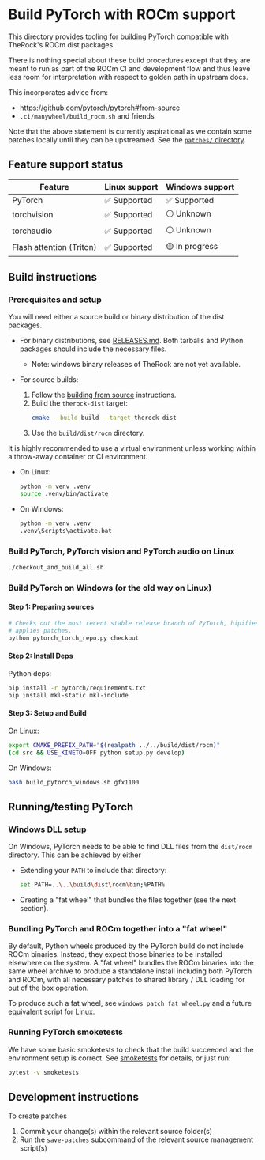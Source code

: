 # Build PyTorch with ROCm support

This directory provides tooling for building PyTorch compatible with TheRock's
ROCm dist packages.

There is nothing special about these build procedures except that they are meant
to run as part of the ROCm CI and development flow and thus leave less room for
interpretation with respect to golden path in upstream docs.

This incorporates advice from:

- https://github.com/pytorch/pytorch#from-source
- `.ci/manywheel/build_rocm.sh` and friends

Note that the above statement is currently aspirational as we contain some
patches locally until they can be upstreamed. See the
[`patches/` directory](./patches/).

## Feature support status

| Feature                  | Linux support | Windows support |
| ------------------------ | ------------- | --------------- |
| PyTorch                  | ✅ Supported  | ✅ Supported    |
| torchvision              | ✅ Supported  | ⚪ Unknown      |
| torchaudio               | ✅ Supported  | ⚪ Unknown      |
| Flash attention (Triton) | ✅ Supported  | 🟡 In progress  |

## Build instructions

### Prerequisites and setup

You will need either a source build or binary distribution of the dist packages.

- For binary distributions, see [RELEASES.md](../../RELEASES.md). Both tarballs
  and Python packages should include the necessary files.

  - Note: windows binary releases of TheRock are not yet available.

- For source builds:

  1. Follow the [building from source](../../README.md#building-from-source)
     instructions.
  1. Build the `therock-dist` target:
     ```bash
     cmake --build build --target therock-dist
     ```
  1. Use the `build/dist/rocm` directory.

It is highly recommended to use a virtual environment unless working within a
throw-away container or CI environment.

- On Linux:

  ```bash
  python -m venv .venv
  source .venv/bin/activate
  ```

- On Windows:

  ```bash
  python -m venv .venv
  .venv\Scripts\activate.bat
  ```

### Build PyTorch, PyTorch vision and PyTorch audio on Linux

```bash
./checkout_and_build_all.sh
```

### Build PyTorch on Windows (or the old way on Linux)

#### Step 1: Preparing sources

```bash
# Checks out the most recent stable release branch of PyTorch, hipifies and
# applies patches.
python pytorch_torch_repo.py checkout
```

#### Step 2: Install Deps

Python deps:

```bash
pip install -r pytorch/requirements.txt
pip install mkl-static mkl-include
```

#### Step 3: Setup and Build

On Linux:

```bash
export CMAKE_PREFIX_PATH="$(realpath ../../build/dist/rocm)"
(cd src && USE_KINETO=OFF python setup.py develop)
```

On Windows:

```bash
bash build_pytorch_windows.sh gfx1100
```

## Running/testing PyTorch

### Windows DLL setup

On Windows, PyTorch needs to be able to find DLL files from the `dist/rocm`
directory. This can be achieved by either

- Extending your `PATH` to include that directory:

  ```bash
  set PATH=..\..\build\dist\rocm\bin;%PATH%
  ```

- Creating a "fat wheel" that bundles the files together (see the next section).

### Bundling PyTorch and ROCm together into a "fat wheel"

By default, Python wheels produced by the PyTorch build do not include ROCm
binaries. Instead, they expect those binaries to be installed elsewhere on the
system. A "fat wheel" bundles the ROCm binaries into the same wheel archive to
produce a standalone install including both PyTorch and ROCm, with all necessary
patches to shared library / DLL loading for out of the box operation.

To produce such a fat wheel, see `windows_patch_fat_wheel.py` and a future
equivalent script for Linux.

### Running PyTorch smoketests

We have some basic smoketests to check that the build succeeded and the
environment setup is correct. See [smoketests](./smoke-tests/) for details, or
just run:

```bash
pytest -v smoketests
```

## Development instructions

To create patches

1. Commit your change(s) within the relevant source folder(s)
1. Run the `save-patches` subcommand of the relevant source management script(s)
